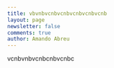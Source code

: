 ```yaml
---
title: vbvnbvcnbvcnbvcnbvcnbvcnb
layout: page
newsletter: false
comments: true
author: Amando Abreu
---
```

vcnbvnbvcnbcnbvcnbc
